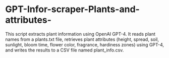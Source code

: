 # GPT-Infor-scraper-Plants-and-attributes-
This script extracts plant information using OpenAI GPT-4. It reads plant names from a plants.txt file, retrieves plant attributes (height, spread, soil, sunlight, bloom time, flower color, fragrance, hardiness zones) using GPT-4, and writes the results to a CSV file named plant_info.csv.
